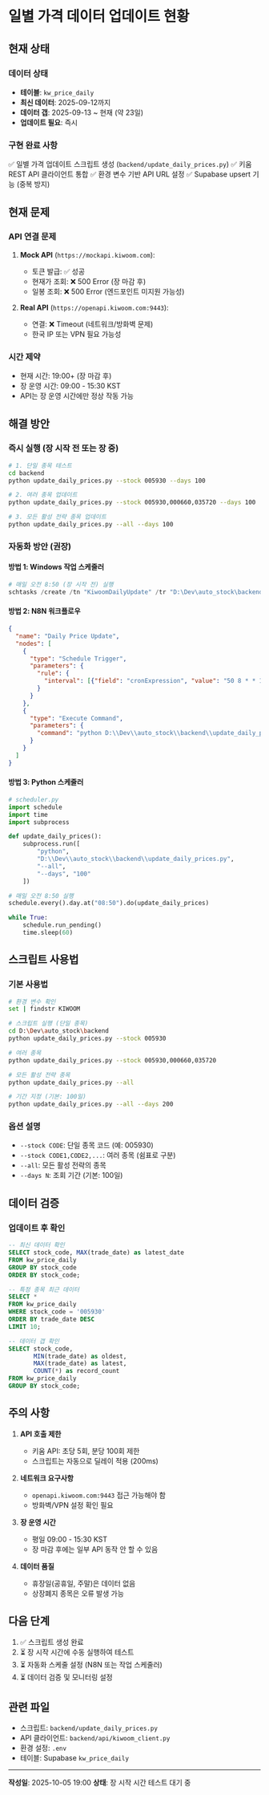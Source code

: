 # 일별 가격 데이터 업데이트 현황

## 현재 상태

### 데이터 상태
- **테이블**: `kw_price_daily`
- **최신 데이터**: 2025-09-12까지
- **데이터 갭**: 2025-09-13 ~ 현재 (약 23일)
- **업데이트 필요**: 즉시

### 구현 완료 사항
✅ 일별 가격 업데이트 스크립트 생성 (`backend/update_daily_prices.py`)
✅ 키움 REST API 클라이언트 통합
✅ 환경 변수 기반 API URL 설정
✅ Supabase upsert 기능 (중복 방지)

## 현재 문제

### API 연결 문제
1. **Mock API** (`https://mockapi.kiwoom.com`):
   - 토큰 발급: ✅ 성공
   - 현재가 조회: ❌ 500 Error (장 마감 후)
   - 일봉 조회: ❌ 500 Error (엔드포인트 미지원 가능성)

2. **Real API** (`https://openapi.kiwoom.com:9443`):
   - 연결: ❌ Timeout (네트워크/방화벽 문제)
   - 한국 IP 또는 VPN 필요 가능성

### 시간 제약
- 현재 시간: 19:00+ (장 마감 후)
- 장 운영 시간: 09:00 - 15:30 KST
- API는 장 운영 시간에만 정상 작동 가능

## 해결 방안

### 즉시 실행 (장 시작 전 또는 장 중)
```bash
# 1. 단일 종목 테스트
cd backend
python update_daily_prices.py --stock 005930 --days 100

# 2. 여러 종목 업데이트
python update_daily_prices.py --stock 005930,000660,035720 --days 100

# 3. 모든 활성 전략 종목 업데이트
python update_daily_prices.py --all --days 100
```

### 자동화 방안 (권장)

#### 방법 1: Windows 작업 스케줄러
```powershell
# 매일 오전 8:50 (장 시작 전) 실행
schtasks /create /tn "KiwoomDailyUpdate" /tr "D:\Dev\auto_stock\backend\update_daily_prices.py --all" /sc daily /st 08:50
```

#### 방법 2: N8N 워크플로우
```json
{
  "name": "Daily Price Update",
  "nodes": [
    {
      "type": "Schedule Trigger",
      "parameters": {
        "rule": {
          "interval": [{"field": "cronExpression", "value": "50 8 * * 1-5"}]
        }
      }
    },
    {
      "type": "Execute Command",
      "parameters": {
        "command": "python D:\\Dev\\auto_stock\\backend\\update_daily_prices.py --all --days 100"
      }
    }
  ]
}
```

#### 방법 3: Python 스케줄러
```python
# scheduler.py
import schedule
import time
import subprocess

def update_daily_prices():
    subprocess.run([
        "python",
        "D:\\Dev\\auto_stock\\backend\\update_daily_prices.py",
        "--all",
        "--days", "100"
    ])

# 매일 오전 8:50 실행
schedule.every().day.at("08:50").do(update_daily_prices)

while True:
    schedule.run_pending()
    time.sleep(60)
```

## 스크립트 사용법

### 기본 사용법
```bash
# 환경 변수 확인
set | findstr KIWOOM

# 스크립트 실행 (단일 종목)
cd D:\Dev\auto_stock\backend
python update_daily_prices.py --stock 005930

# 여러 종목
python update_daily_prices.py --stock 005930,000660,035720

# 모든 활성 전략 종목
python update_daily_prices.py --all

# 기간 지정 (기본: 100일)
python update_daily_prices.py --all --days 200
```

### 옵션 설명
- `--stock CODE`: 단일 종목 코드 (예: 005930)
- `--stock CODE1,CODE2,...`: 여러 종목 (쉼표로 구분)
- `--all`: 모든 활성 전략의 종목
- `--days N`: 조회 기간 (기본: 100일)

## 데이터 검증

### 업데이트 후 확인
```sql
-- 최신 데이터 확인
SELECT stock_code, MAX(trade_date) as latest_date
FROM kw_price_daily
GROUP BY stock_code
ORDER BY stock_code;

-- 특정 종목 최근 데이터
SELECT *
FROM kw_price_daily
WHERE stock_code = '005930'
ORDER BY trade_date DESC
LIMIT 10;

-- 데이터 갭 확인
SELECT stock_code,
       MIN(trade_date) as oldest,
       MAX(trade_date) as latest,
       COUNT(*) as record_count
FROM kw_price_daily
GROUP BY stock_code;
```

## 주의 사항

1. **API 호출 제한**
   - 키움 API: 초당 5회, 분당 100회 제한
   - 스크립트는 자동으로 딜레이 적용 (200ms)

2. **네트워크 요구사항**
   - `openapi.kiwoom.com:9443` 접근 가능해야 함
   - 방화벽/VPN 설정 확인 필요

3. **장 운영 시간**
   - 평일 09:00 - 15:30 KST
   - 장 마감 후에는 일부 API 동작 안 할 수 있음

4. **데이터 품질**
   - 휴장일(공휴일, 주말)은 데이터 없음
   - 상장폐지 종목은 오류 발생 가능

## 다음 단계

1. ✅ 스크립트 생성 완료
2. ⏳ 장 시작 시간에 수동 실행하여 테스트
3. ⏳ 자동화 스케줄 설정 (N8N 또는 작업 스케줄러)
4. ⏳ 데이터 검증 및 모니터링 설정

## 관련 파일

- 스크립트: `backend/update_daily_prices.py`
- API 클라이언트: `backend/api/kiwoom_client.py`
- 환경 설정: `.env`
- 테이블: Supabase `kw_price_daily`

---

**작성일**: 2025-10-05 19:00
**상태**: 장 시작 시간 테스트 대기 중
